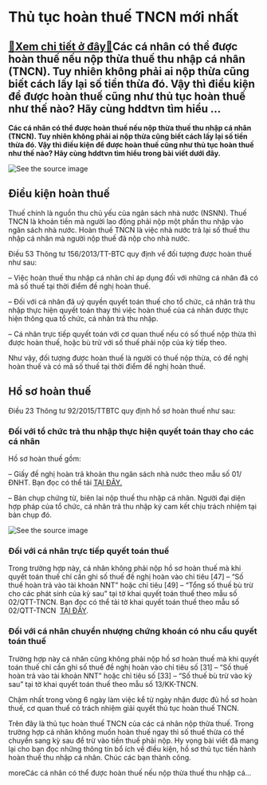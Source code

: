 Thủ tục hoàn thuế TNCN mới nhất
===============================

[:gift:Xem chi tiết ở đây:gift:](https://hddtvn.com/thu-tuc-hoan-thue-tncn-moi-nhat/)Các cá nhân có thể được hoàn thuế nếu nộp thừa thuế thu nhập cá nhân (TNCN). Tuy nhiên không phải ai nộp thừa cũng biết cách lấy lại số tiền thừa đó. Vậy thì điều kiện để được hoàn thuế cũng như thủ tục hoàn thuế như thế nào? Hãy cùng hddtvn tìm hiểu …
------------------------------------------------------------------------------------------------------------------------------------------------------------------------------------------------------------------------------------------------------------

**Các cá nhân có thể được hoàn thuế nếu nộp thừa thuế thu nhập cá nhân (TNCN). Tuy nhiên không phải ai nộp thừa cũng biết cách lấy lại số tiền thừa đó. Vậy thì điều kiện để được hoàn thuế cũng như thủ tục hoàn thuế như thế nào? Hãy cùng hddtvn tìm hiểu trong bài viết dưới đây.**


![See the source image](https://hddtvn.com/wp-content/uploads/2021/01/huong-dan-thu-tuc-hoan-thue-thu-nhap-ca-nhan-tncn-2019.png)


Điều kiện hoàn thuế
-------------------


Thuế chính là nguồn thu chủ yếu của ngân sách nhà nước (NSNN). Thuế TNCN là khoản tiền mà người lao động phải nộp một phần thu nhập vào ngân sách nhà nước. Hoàn thuế TNCN là việc nhà nước trả lại số thuế thu nhập cá nhân mà người nộp thuế đã nộp cho nhà nước.


Điều 53 Thông tư 156/2013/TT-BTC quy định về đối tượng được hoàn thuế như sau:


– Việc hoàn thuế thu nhập cá nhân chỉ áp dụng đối với những cá nhân đã có mã số thuế tại thời điểm đề nghị hoàn thuế.


– Đối với cá nhân đã uỷ quyền quyết toán thuế cho tổ chức, cá nhân trả thu nhập thực hiện quyết toán thay thì việc hoàn thuế của cá nhân được thực hiện thông qua tổ chức, cá nhân trả thu nhập.


– Cá nhân trực tiếp quyết toán với cơ quan thuế nếu có số thuế nộp thừa thì được hoàn thuế, hoặc bù trừ với số thuế phải nộp của kỳ tiếp theo.


Như vậy, đối tượng được hoàn thuế là người có thuế nộp thừa, có đề nghị hoàn thuế và có mã số thuế tại thời điểm đề nghị hoàn thuế.


Hồ sơ hoàn thuế
---------------


Điều 23 Thông tư 92/2015/TTBTC quy định hồ sơ hoàn thuế như sau:


### Đối với tổ chức trả thu nhập thực hiện quyết toán thay cho các cá nhân


Hồ sơ hoàn thuế gồm:


– Giấy đề nghị hoàn trả khoản thu ngân sách nhà nước theo mẫu số 01/ĐNHT. Bạn đọc có thể tải [TẠI ĐÂY.](http://www.mediafire.com/file/f82xfumcgtcr3bv/De_nghi_hoan_thue_01-DNHT_ketoan.vn.doc/file)


– Bản chụp chứng từ, biên lai nộp thuế thu nhập cá nhân. Người đại diện hợp pháp của tổ chức, cá nhân trả thu nhập ký cam kết chịu trách nhiệm tại bản chụp đó.


![See the source image](https://hddtvn.com/wp-content/uploads/2021/01/dich-vu-hoan-thue-600x3301-1.jpg)


### Đối với cá nhân trực tiếp quyết toán thuế


Trong trường hợp này, cá nhân không phải nộp hồ sơ hoàn thuế mà khi quyết toán thuế chỉ cần ghi số thuế đề nghị hoàn vào chỉ tiêu [47] – “Số thuế hoàn trả vào tài khoản NNT” hoặc chỉ tiêu [49] – “Tổng số thuế bù trừ cho các phát sinh của kỳ sau” tại tờ khai quyết toán thuế theo mẫu số 02/QTT-TNCN. Bạn đọc có thể tải tờ khai quyết toán thuế theo mẫu số 02/QTT-TNCN  [TẠI ĐÂY](http://www.mediafire.com/file/zx8bnl9uzimichu/Mau_so_02-QT-TNCN_ketoan.vn.doc/file).


### Đối với cá nhân chuyển nhượng chứng khoán có nhu cầu quyết toán thuế


Trường hợp này cá nhân cũng không phải nộp hồ sơ hoàn thuế mà khi quyết toán thuế chỉ cần ghi số thuế đề nghị hoàn vào chỉ tiêu số [31] – “Số thuế hoàn trả vào tài khoản NNT” hoặc chỉ tiêu số [33] – “Số thuế bù trừ vào kỳ sau” tại tờ khai quyết toán thuế theo mẫu số 13/KK-TNCN.


Chậm nhất trong vòng 6 ngày làm việc kể từ ngày nhận được đủ hồ sơ hoàn thuế, cơ quan thuế có trách nhiệm giải quyết thủ tục hoàn thuế TNCN.


Trên đây là thủ tục hoàn thuế TNCN của các cá nhân nộp thừa thuế. Trong trường hợp cá nhân không muốn hoàn thuế ngay thì số thuế thừa có thể chuyển sang kỳ sau để trừ vào tiền thuế phải nộp. Hy vọng bài viết đã mang lại cho bạn đọc những thông tin bổ ích về điều kiện, hồ sơ thủ tục tiến hành hoàn thuế thu nhập cá nhân. Chúc các bạn thành công.


moreCác cá nhân có thể được hoàn thuế nếu nộp thừa thuế thu nhập cá…

